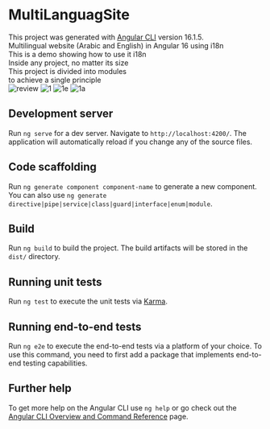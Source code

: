 # MultiLanguagSite

This project was generated with [Angular CLI](https://github.com/angular/angular-cli) version 16.1.5.
<br>
Multilingual website (Arabic and English) in Angular 16 using i18n
<br>
This is a demo showing how to use it i18n 
<br>
Inside any project, no matter its size
<br>
This project is divided into modules
<br>
to achieve a single principle
<br>
![review](https://github.com/SamoulMalak/MultiLanguagSite/assets/108104669/992511e4-644c-4c90-8e8e-2085649416a8)
![1](https://github.com/SamoulMalak/MultiLanguagSite/assets/108104669/a390bdf4-5a51-4dae-b500-bdc4205830a0)
![1e](https://github.com/SamoulMalak/MultiLanguagSite/assets/108104669/c3c522dd-6f0f-4842-937c-66edfba0a7cc)
![1a](https://github.com/SamoulMalak/MultiLanguagSite/assets/108104669/909383ac-e22e-4c69-b473-c3cb57735508)

## Development server

Run `ng serve` for a dev server. Navigate to `http://localhost:4200/`. The application will automatically reload if you change any of the source files.

## Code scaffolding

Run `ng generate component component-name` to generate a new component. You can also use `ng generate directive|pipe|service|class|guard|interface|enum|module`.

## Build

Run `ng build` to build the project. The build artifacts will be stored in the `dist/` directory.

## Running unit tests

Run `ng test` to execute the unit tests via [Karma](https://karma-runner.github.io).

## Running end-to-end tests

Run `ng e2e` to execute the end-to-end tests via a platform of your choice. To use this command, you need to first add a package that implements end-to-end testing capabilities.

## Further help

To get more help on the Angular CLI use `ng help` or go check out the [Angular CLI Overview and Command Reference](https://angular.io/cli) page.
